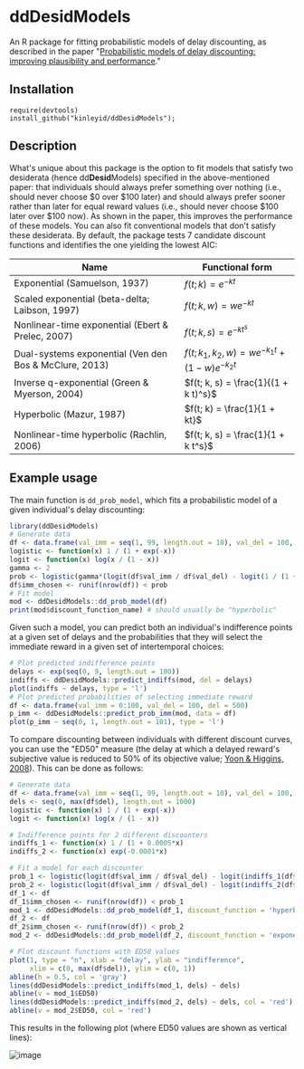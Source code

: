 # ddDesidModels
An R package for fitting probabilistic models of delay discounting, as described in the paper "[Probabilistic models of delay discounting: improving plausibility and performance](https://doi.org/10.31234/osf.io/y2fdh)."

## Installation
```
require(devtools)
install_github("kinleyid/ddDesidModels");
```

## Description
What's unique about this package is the option to fit models that satisfy two desiderata (hence dd**Desid**Models) specified in the above-mentioned paper: that individuals should always prefer something over nothing (i.e., should never choose \$0 over \$100 later) and should always prefer sooner rather than later for equal reward values (i.e., should never choose \$100 later over \$100 now). As shown in the paper, this improves the performance of these models. You can also fit conventional models that don't satisfy these desiderata. By default, the package tests 7 candidate discount functions and identifies the one yielding the lowest AIC:

| Name | Functional form |
|------|-----------------|
| Exponential (Samuelson, 1937) |	$f(t; k) = e^{-k t}$ |
| Scaled exponential (beta-delta; Laibson, 1997) | $f(t; k, w) = w e^{-k t}$ |
| Nonlinear-time exponential (Ebert & Prelec, 2007) | $f(t; k, s) = e^{-k t^s}$ |
| Dual-systems exponential (Ven den Bos & McClure, 2013) | $f(t; k_1, k_2, w) = w e^{-k_1 t} + (1 - w) e^{-k_2 t}$ |
| Inverse q-exponential (Green & Myerson, 2004) | $f(t; k, s) = \frac{1}{(1 + k t)^s}$ |
| Hyperbolic (Mazur, 1987) | $f(t; k) = \frac{1}{1 + kt}$ |
| Nonlinear-time hyperbolic (Rachlin, 2006) | $f(t; k, s) = \frac{1}{1 + k t^s}$ |

## Example usage

The main function is `dd_prob_model`, which fits a probabilistic model of a given individual's delay discounting:

```R
library(ddDesidModels)
# Generate data
df <- data.frame(val_imm = seq(1, 99, length.out = 10), val_del = 100, del = rep(exp(1:10), each=10))
logistic <- function(x) 1 / (1 + exp(-x))
logit <- function(x) log(x / (1 - x))
gamma <- 2
prob <- logistic(gamma*(logit(df$val_imm / df$val_del) - logit(1 / (1 + 0.001*df$del)))) # hyperbolic discounting
df$imm_chosen <- runif(nrow(df)) < prob
# Fit model
mod <- ddDesidModels::dd_prob_model(df)
print(mod$discount_function_name) # should usually be "hyperbolic"
```

Given such a model, you can predict both an individual's indifference points at a given set of delays and the probabilities that they will select the immediate reward in a given set of intertemporal choices:

```R
# Plot predicted indifference points
delays <- exp(seq(0, 9, length.out = 100))
indiffs <- ddDesidModels::predict_indiffs(mod, del = delays)
plot(indiffs ~ delays, type = 'l')
# Plot predicted probabilities of selecting immediate reward
df <- data.frame(val_imm = 0:100, val_del = 100, del = 500)
p_imm <- ddDesidModels::predict_prob_imm(mod, data = df)
plot(p_imm ~ seq(0, 1, length.out = 101), type = 'l')
```

To compare discounting between individuals with different discount curves, you can use the "ED50" measure (the delay at which a delayed reward's subjective value is reduced to 50% of its objective value; [Yoon & Higgins, 2008](https://doi.org/10.1016/j.drugalcdep.2007.12.011)). This can be done as follows:

```R
# Generate data
df <- data.frame(val_imm = seq(1, 99, length.out = 10), val_del = 100, del = rep(exp(1:10), each=10))
dels <- seq(0, max(df$del), length.out = 1000)
logistic <- function(x) 1 / (1 + exp(-x))
logit <- function(x) log(x / (1 - x))

# Indifference points for 2 different discounters
indiffs_1 <- function(x) 1 / (1 + 0.0005*x)
indiffs_2 <- function(x) exp(-0.0001*x)

# Fit a model for each discounter
prob_1 <- logistic(logit(df$val_imm / df$val_del) - logit(indiffs_1(df$del)))
prob_2 <- logistic(logit(df$val_imm / df$val_del) - logit(indiffs_2(df$del)))
df_1 <- df
df_1$imm_chosen <- runif(nrow(df)) < prob_1
mod_1 <- ddDesidModels::dd_prob_model(df_1, discount_function = 'hyperbolic')
df_2 <- df
df_2$imm_chosen <- runif(nrow(df)) < prob_2
mod_2 <- ddDesidModels::dd_prob_model(df_2, discount_function = 'exponential')

# Plot discount functions with ED50 values
plot(1, type = "n", xlab = "delay", ylab = "indifference",
     xlim = c(0, max(df$del)), ylim = c(0, 1))
abline(h = 0.5, col = 'gray')
lines(ddDesidModels::predict_indiffs(mod_1, dels) ~ dels)
abline(v = mod_1$ED50)
lines(ddDesidModels::predict_indiffs(mod_2, dels) ~ dels, col = 'red')
abline(v = mod_2$ED50, col = 'red')
```
This results in the following plot (where ED50 values are shown as vertical lines):

![image](https://github.com/kinleyid/ddDesidModels/assets/18541620/e793b520-063e-4880-84c3-bc586e8530a4)


